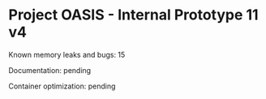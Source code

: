 # Project OASIS - Internal Prototype 11 v4

Known memory leaks and bugs: 15

Documentation: pending

Container optimization: pending
